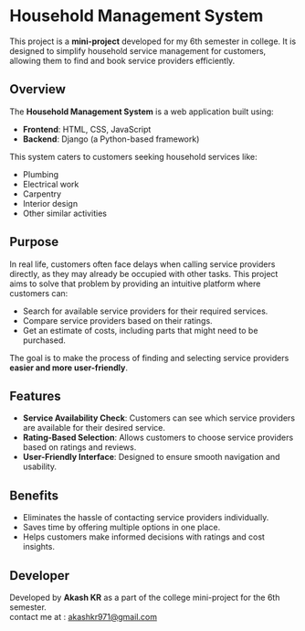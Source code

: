 # Household Management System  

This project is a **mini-project** developed for my 6th semester in college. It is designed to simplify household service management for customers, allowing them to find and book service providers efficiently.  

## Overview  

The **Household Management System** is a web application built using:  
- **Frontend**: HTML, CSS, JavaScript  
- **Backend**: Django (a Python-based framework)  

This system caters to customers seeking household services like:  
- Plumbing  
- Electrical work  
- Carpentry  
- Interior design  
- Other similar activities  

## Purpose  

In real life, customers often face delays when calling service providers directly, as they may already be occupied with other tasks. This project aims to solve that problem by providing an intuitive platform where customers can:  
- Search for available service providers for their required services.  
- Compare service providers based on their ratings.  
- Get an estimate of costs, including parts that might need to be purchased.  

The goal is to make the process of finding and selecting service providers **easier and more user-friendly**.  

## Features  

- **Service Availability Check**: Customers can see which service providers are available for their desired service.  
- **Rating-Based Selection**: Allows customers to choose service providers based on ratings and reviews.  
- **User-Friendly Interface**: Designed to ensure smooth navigation and usability.  

## Benefits  

- Eliminates the hassle of contacting service providers individually.  
- Saves time by offering multiple options in one place.  
- Helps customers make informed decisions with ratings and cost insights.  

## Developer  

Developed by **Akash KR** as a part of the college mini-project for the 6th semester.  
contact me at : akashkr971@gmail.com
